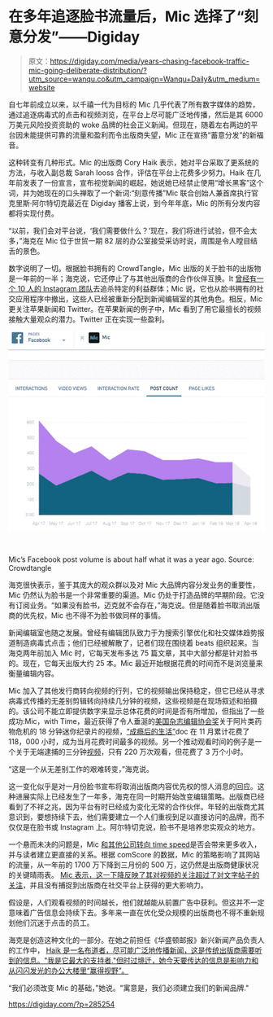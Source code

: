 # 在多年追逐脸书流量后，Mic 选择了“刻意分发”——Digiday

> 原文：<https://digiday.com/media/years-chasing-facebook-traffic-mic-going-deliberate-distribution/?utm_source=wanqu.co&utm_campaign=Wanqu+Daily&utm_medium=website>

自七年前成立以来，以千禧一代为目标的 Mic 几乎代表了所有数字媒体的趋势，通过追逐病毒式的点击和视频浏览，在平台上尽可能广泛地传播，然后是其 6000 万美元风险投资资助的 woke 品牌的社会正义新闻。但现在，随着左右两边的平台因未能提供可靠的流量和盈利而令出版商失望，Mic 正在宣扬“蓄意分发”的新福音。

这种转变有几种形式。Mic 的出版商 Cory Haik 表示，她对平台采取了更系统的方法，与收入副总裁 Sarah Iooss 合作，评估在平台上花费多少努力。Haik 在几年前发表了一份宣言，宣布视觉新闻的崛起，她说她已经禁止使用“增长黑客”这个词，并为她现在的口头禅取了一个新词:“刻意传播”Mic 联合创始人兼首席执行官克里斯·阿尔特切克最近在 Digiday 播客上说，到今年年底，Mic 的所有分发内容都将实现付费。

“以前，我们会对平台说，‘我们需要做什么？’现在，我们将进行试验，但不会太多，”海克在 Mic 位于世贸一期 82 层的办公室接受采访时说，周围是令人瞠目结舌的景色。

数字说明了一切。根据脸书拥有的 CrowdTangle，Mic 出版的关于脸书的出版物是一年前的一半；海克说，它还停止了与其他出版商的合作伙伴互换。It [曾经有一个 10 人的 Instagram 团队](https://digiday.com/careers/mic-going-instagram-10-person-team/)去追杀特定的利益群体；Mic 说，它也从脸书拥有的社交应用程序中撤出，这些人已经被重新分配到新闻编辑室的其他角色。相反，Mic 更关注苹果新闻和 Twitter。在苹果新闻的例子中，Mic 看到了用它最擅长的视频接触大量观众的潜力。Twitter 正在实现一些盈利。

![](img/dbb3ba7564eddecb97b9bfd980aaf98c.png)

<noscript><img data-lazy-fallback="1" decoding="async" class="wp-image-285306 size-full" src="img/dbb3ba7564eddecb97b9bfd980aaf98c.png" alt="" srcset="https://digiday.com/wp-content/uploads/sites/3/2018/04/mic-crowdtangle-2.jpg 600w, https://digiday.com/wp-content/uploads/sites/3/2018/04/mic-crowdtangle-2.jpg?resize=300,234 300w, https://digiday.com/wp-content/uploads/sites/3/2018/04/mic-crowdtangle-2.jpg?resize=470,366 470w" sizes="(max-width: 600px) 100vw, 600px" data-original-src="https://digiday.com/wp-content/uploads/sites/3/2018/04/mic-crowdtangle-2.jpg"/></noscript>

Mic’s Facebook post volume is about half what it was a year ago. Source: Crowdtangle



海克很快表示，鉴于其庞大的观众群以及对 Mic 大品牌内容分发业务的重要性，Mic 仍然认为脸书是一个非常重要的渠道。Mic 仍处于打造品牌的早期阶段。它没有订阅业务。“如果没有脸书，迈克就不会存在，”海克说。但是随着脸书取消出版商的优先权，Mic 也不得不为脸书做同样的事情。

新闻编辑室也随之发展。曾经有编辑团队致力于为搜索引擎优化和社交媒体趋势报道制造病毒式点击；他们已经被解散了，记者们现在围绕着 beats 组织起来。当海克两年前加入 Mic 时，它每天发布多达 75 篇文章，其中大部分都是针对脸书的。现在，它每天出版大约 25 本。Mic 最近开始根据花费的时间而不是浏览量来衡量编辑内容。

Mic 加入了其他发行商转向视频的行列，它的视频输出保持稳定，但它已经从寻求病毒式传播的无差别剪辑转向持续几分钟的视频，这些视频是在现场叙述和拍摄的。该公司不能立即提供数字来显示总体花费的时间是否有所增加，但指出了一些成功:Mic，with Time，最近获得了令人垂涎的[美国杂志编辑协会奖](http://www.magazine.org/industry-news/press-releases/asme/new-york-new-yorker-lead-ellie-pack-national-magazine-award-2018)关于阿片类药物危机的 18 分钟迷你纪录片的视频，[“成瘾后的生活”](http://time.com/life-after-opioid-addiction/)doc 在 11 月累计花费了 118，000 小时，成为当月花费时间最多的视频。另一个推动观看时间的例子是一个关于无端逮捕的三分钟[视频](https://www.facebook.com/MicMedia/videos/1786119444744171/)，只有 220 万次观看，但花费了 3 万个小时。

“这是一个从无差别工作的艰难转变，”海克说。

这一变化似乎是对一月份脸书宣布将取消出版商内容优先权的惊人消息的回应。这种进展实际上已经发生了一年多，海克在同一时期开始改变编辑策略。出版商已经看到了不祥之兆，因为平台有时已经成为变化无常的合作伙伴。年轻的出版商尤其意识到，要想持续下去，他们需要建立一个人们重视到足以直接访问的品牌，而不仅仅是在脸书或 Instagram 上。阿尔特切克说，脸书不是培养忠实观众的地方。

一个悬而未决的问题是，Mic [和其他公司转向 time speed](https://digiday.com/media/focused-scale-hearst-cutting-back-aggregation-viral-fluff/)是否会带来更多收入，并与读者建立更直接的关系。根据 comScore 的数据，Mic 的策略影响了其网站的流量，从一年前的 1700 万下降到三月份的 500 万，这仍然是出版商健康状况的关键晴雨表。 [Mic 表示，这一下降反映了其对视频的关注超过了对文字帖子的关注](http://www.businessinsider.com/miccoms-video-pivot-has-comscore-data-showing-audience-dropping-2017-9)，并且没有捕捉到出版商在社交平台上获得的更大影响力。

假设是，人们观看视频的时间越长，他们就越能从前置广告中获利。但这并不一定意味着广告信息会持续下去。多年来一直在优化受众规模的出版商也不得不重新规划他们沉迷于点击的员工。

海克是创造这种文化的一部分。在她之前担任《华盛顿邮报》新兴新闻产品负责人的工作中， [Haik 是一名布道者，尽可能广泛地传播新闻，这是传统出版商需要听到的信息。"我是它最大的支持者."但时过境迁，她今天要传达的信息是影响力和从闪闪发光的办公大楼里“赢得视野”。](https://digiday.com/media/meet-woman-whos-driving-digital-experimentation-washington-post/)

“我们必须改变 Mic 的基础，”她说。"寓意是，我们必须建立我们的新闻品牌."

https://digiday.com/?p=285254